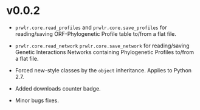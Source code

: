 # v0.0.2

- ```prwlr.core.read_profiles``` and ```prwlr.core.save_profiles``` for reading/saving ORF-Phylogenetic Profile table to/from a flat file.

- ```prwlr.core.read_network``` ```prwlr.core.save_network``` for reading/saving Genetic Interactions Networks containing Phylogenetic Profiles to/from a flat file.

- Forced new-style classes by the ```object``` inheritance. Applies to Python 2.7.

- Added downloads counter badge.

- Minor bugs fixes.
